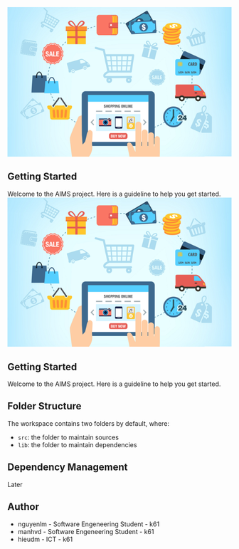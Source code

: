 <p align="center">
  <img src="assets/images/aims_cover_image.png" />
</p>

## Getting Started

Welcome to the AIMS project. Here is a guideline to help you get started.
![AIMS Cover Image](assets/images/aims_cover_image.png)

## Getting Started

Welcome to the AIMS project. Here is a guideline to help you get started.

## Folder Structure

The workspace contains two folders by default, where:

- `src`: the folder to maintain sources
- `lib`: the folder to maintain dependencies

## Dependency Management
Later

## Author
- nguyenlm - Software Engeneering Student - k61
- manhvd   - Software Engeneering Student - k61
- hieudm   - ICT - k61